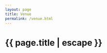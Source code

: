 ```yaml
---
layout: page
title: Venue
permalink: /venue.html
---
```


<h1 class="page-title black-text">{{ page.title | escape }}</h1>

<div class="section">
</div>
